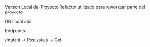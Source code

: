 Version Local del Proyecto
Refactor utilizado para reworkear parte del proyecto

DB Local adn

Endpoints:

/mutant -> Post
/stats -> Get

